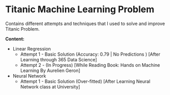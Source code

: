 # Titanic Machine Learning Problem

Contains different attempts and techniques that I used to solve and improve Titanic Problem. 

**Content:**

- Linear Regression
	- Attempt 1 - Basic Solution (Accuracy: 0.79 | No Predictions ) [After Learning through 365 Data Science] 
	- Attempt 2 - (In Progress) [While Reading Book: Hands on Machine Learning By Aurelien Geron]
- Neural Network 
	- Attempt 1 - Basic Solution (Over-fitted) [After Learning Neural Network class at University]
